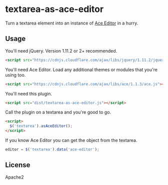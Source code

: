 # textarea-as-ace-editor

Turn a textarea element into an instance of [Ace Editor][1] in a hurry.

## Usage

You'll need jQuery. Version 1.11.2 or 2+ recommended.

```html
<script src="https://cdnjs.cloudflare.com/ajax/libs/jquery/1.11.2/jquery.js"></script>
```

You'll need Ace Editor. Load any additional themes or modules that you're using
too.

```html
<script src="https://cdnjs.cloudflare.com/ajax/libs/ace/1.1.3/ace.js"></script>
```

You'll need this plugin.

```html
<script src="dist/textarea-as-ace-editor.js"></script>
```

Call the plugin on a textarea and you're good to go.

```html
<script>
  $('textarea').asAceEditor();
</script>
```

If you know Ace Editor you can get the object from the textarea.

```javascript
editor = $('textarea').data('ace-editor');
```

## License

Apache2


[1]: http://ace.c9.io/

